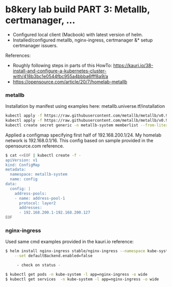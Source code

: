 # b8kery lab build PART 3: Metallb, certmanager, ...

* Configured local client (Macbook) with latest version of helm.  
* Installed/configured metallb, nginx-ingress, certmanager &* setup certmanager issuers.

References:
* Roughly following steps in parts of this HowTo: https://kauri.io/38-install-and-configure-a-kubernetes-cluster-with/418b3bc1e0544fbc955a4bbba6fff8a9/a
* https://opensource.com/article/20/7/homelab-metallb

### metallb
Installation by manifest using examples here: metallb.universe.tf/installation

```bash
kubectl apply -f https://raw.githubusercontent.com/metallb/metallb/v0.9.3/manifests/namespace.yaml
kubectl apply -f https://raw.githubusercontent.com/metallb/metallb/v0.9.3/manifests/metallb.yaml
kubectl create secret generic -n metallb-system memberlist --from-literal=secretkey="$(openssl rand -base64 128)"
```

Applied a configmap specifying first half of 192.168.200.1/24. My homelab network is 192.168.0.1/16. This config based on sample provided in the opensource.com reference.

```bash
$ cat <<EOF | kubectl create -f -
apiVersion: v1
kind: ConfigMap
metadata:
  namespace: metallb-system
  name: config
data:
  config: |
    address-pools:
    - name: address-pool-1
      protocol: layer2
      addresses:
      - 192.168.200.1-192.168.200.127
EOF
```

### nginx-ingress
Used same cmd examples provided in the kauri.io reference:

```bash
$ helm install nginx-ingress stable/nginx-ingress --namespace kube-system \
    --set defaultBackend.enabled=false

     - check on status -

$ kubectl get pods -n kube-system -l app=nginx-ingress -o wide
$ kubectl get services  -n kube-system -l app=nginx-ingress -o wide
```
